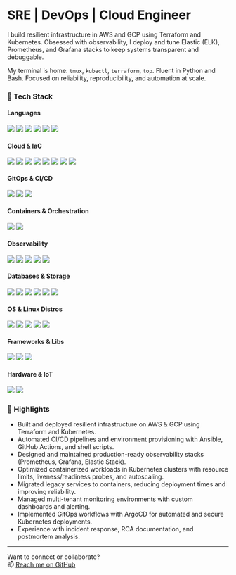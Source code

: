 # SRE | DevOps | Cloud Engineer

I build resilient infrastructure in AWS and GCP using Terraform and Kubernetes. Obsessed with observability, I deploy and tune Elastic (ELK), Prometheus, and Grafana stacks to keep systems transparent and debuggable.  

My terminal is home: `tmux`, `kubectl`, `terraform`, `top`. Fluent in Python and Bash. Focused on reliability, reproducibility, and automation at scale.


### 🧠 Tech Stack

#### Languages
![](https://img.shields.io/badge/Python-FFD43B?style=for-the-badge&logo=python&logoColor=darkgreen)
![](https://img.shields.io/badge/Go-00ADD8?style=for-the-badge&logo=go&logoColor=white)
![](https://img.shields.io/badge/Bash-4EAA25?style=for-the-badge&logo=gnubash&logoColor=white)
![](https://img.shields.io/badge/Lua-2C2D72?style=for-the-badge&logo=lua&logoColor=white)
![](https://img.shields.io/badge/C%2FC++-00599C?style=for-the-badge&logo=c&logoColor=white)
![](https://img.shields.io/badge/PHP-777BB4?style=for-the-badge&logo=php&logoColor=white)


#### Cloud & IaC
![](https://img.shields.io/badge/AWS-232F3E?style=for-the-badge&logo=amazonaws&logoColor=white)
![](https://img.shields.io/badge/GCP-4285F4?style=for-the-badge&logo=googlecloud&logoColor=white)
![](https://img.shields.io/badge/Azure-0078D4?style=for-the-badge&logo=microsoftazure&logoColor=white)
![](https://img.shields.io/badge/DigitalOcean-0080FF?style=for-the-badge&logo=digitalocean&logoColor=white)
![](https://img.shields.io/badge/Terraform-7B42BC?style=for-the-badge&logo=terraform&logoColor=white)
![](https://img.shields.io/badge/Packer-02A8EF?style=for-the-badge&logo=packer&logoColor=white)
![](https://img.shields.io/badge/Ansible-000000?style=for-the-badge&logo=ansible&logoColor=white)
![](https://img.shields.io/badge/Puppet-FFAE1A?style=for-the-badge&logo=puppet&logoColor=white)



#### GitOps & CI/CD
![](https://img.shields.io/badge/ArgoCD-EF7B4D?style=for-the-badge&logo=argo&logoColor=white)
![](https://img.shields.io/badge/GitHub_Actions-2088FF?style=for-the-badge&logo=githubactions&logoColor=white)
![](https://img.shields.io/badge/CI%2FCD-A1B1C1?style=for-the-badge&logo=git&logoColor=white)


#### Containers & Orchestration
![](https://img.shields.io/badge/Kubernetes-326CE5?style=for-the-badge&logo=kubernetes&logoColor=white)
![](https://img.shields.io/badge/Docker-2496ED?style=for-the-badge&logo=docker&logoColor=white)


#### Observability
![](https://img.shields.io/badge/Prometheus-E6522C?style=for-the-badge&logo=prometheus&logoColor=white)
![](https://img.shields.io/badge/Grafana-F46800?style=for-the-badge&logo=grafana&logoColor=white)
![](https://img.shields.io/badge/InfluxDB-22ADF6?style=for-the-badge&logo=influxdb&logoColor=white)
![](https://img.shields.io/badge/Elastic_Stack-005571?style=for-the-badge&logo=elasticstack&logoColor=white)
![](https://img.shields.io/badge/Datadog-632CA6?style=for-the-badge&logo=datadog&logoColor=white)


#### Databases & Storage
![](https://img.shields.io/badge/PostgreSQL-4169E1?style=for-the-badge&logo=postgresql&logoColor=white)
![](https://img.shields.io/badge/MariaDB-003545?style=for-the-badge&logo=mariadb&logoColor=white)
![](https://img.shields.io/badge/MongoDB-47A248?style=for-the-badge&logo=mongodb&logoColor=white)
![](https://img.shields.io/badge/Redis-DD0031?style=for-the-badge&logo=redis&logoColor=white)
![](https://img.shields.io/badge/Confluent_Kafka-231F20?style=for-the-badge&logo=apachekafka&logoColor=white)
![](https://img.shields.io/badge/BigQuery-669DF6?style=for-the-badge&logo=googlebigquery&logoColor=white)


#### OS & Linux Distros
![](https://img.shields.io/badge/Red_Hat-EE0000?style=for-the-badge&logo=redhat&logoColor=white)
![](https://img.shields.io/badge/CentOS-262577?style=for-the-badge&logo=centos&logoColor=white)
![](https://img.shields.io/badge/Rocky_Linux-10B981?style=for-the-badge&logo=rockylinux&logoColor=white)
![](https://img.shields.io/badge/Debian-A81D33?style=for-the-badge&logo=debian&logoColor=white)
![](https://img.shields.io/badge/FreeBSD-AB2B28?style=for-the-badge&logo=freebsd&logoColor=white)


#### Frameworks & Libs
![](https://img.shields.io/badge/Django-092E20?style=for-the-badge&logo=django&logoColor=white)
![](https://img.shields.io/badge/FastAPI-109989?style=for-the-badge&logo=fastapi&logoColor=white)
![](https://img.shields.io/badge/Pandas-150458?style=for-the-badge&logo=pandas&logoColor=white)

#### Hardware & IoT
![](https://img.shields.io/badge/Arduino-00979D?style=for-the-badge&logo=arduino&logoColor=white)
![](https://img.shields.io/badge/Raspberry_Pi-A22846?style=for-the-badge&logo=raspberrypi&logoColor=white)

### 🚀 Highlights

- Built and deployed resilient infrastructure on AWS & GCP using Terraform and Kubernetes.
- Automated CI/CD pipelines and environment provisioning with Ansible, GitHub Actions, and shell scripts.
- Designed and maintained production-ready observability stacks (Prometheus, Grafana, Elastic Stack).
- Optimized containerized workloads in Kubernetes clusters with resource limits, liveness/readiness probes, and autoscaling.
- Migrated legacy services to containers, reducing deployment times and improving reliability.
- Managed multi-tenant monitoring environments with custom dashboards and alerting.
- Implemented GitOps workflows with ArgoCD for automated and secure Kubernetes deployments.
- Experience with incident response, RCA documentation, and postmortem analysis.


---

Want to connect or collaborate?  
📫 [Reach me on GitHub](https://github.com/fveas)
